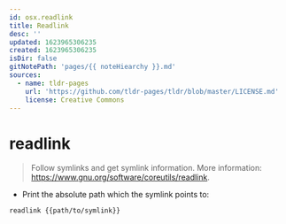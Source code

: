 ```yaml
---
id: osx.readlink
title: Readlink
desc: ''
updated: 1623965306235
created: 1623965306235
isDir: false
gitNotePath: 'pages/{{ noteHiearchy }}.md'
sources:
  - name: tldr-pages
    url: 'https://github.com/tldr-pages/tldr/blob/master/LICENSE.md'
    license: Creative Commons
---
```

# readlink

> Follow symlinks and get symlink information.
> More information: <https://www.gnu.org/software/coreutils/readlink>.

- Print the absolute path which the symlink points to:

`readlink {{path/to/symlink}}`

